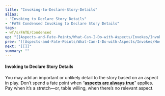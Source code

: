 ```yaml
---
title: "Invoking-to-Declare-Story-Details"
alias:
- "Invoking to Declare Story Details"
- "FATE Condensed Invoking to Declare Story Details"
tags:
- wf/s/FATE/Condensed
up: "[[Aspects-and-Fate-Points/What-Can-I-Do-with-Aspects/Invokes/Invokes]]"
prev: "[[Aspects-and-Fate-Points/What-Can-I-Do-with-Aspects/Invokes/Hostile-Invocations]]"
next: "[[]]"
summary: ""
---
```

#### Invoking to Declare Story Details

You may add an important or unlikely detail to the story based on an aspect in play. Don’t spend a fate point when “**[aspects are always true](../../Aspects-Are-Always-True/Aspects-Are-Always-True.md)**” applies. Pay when it’s a stretch—or, table willing, when there’s no relevant aspect.